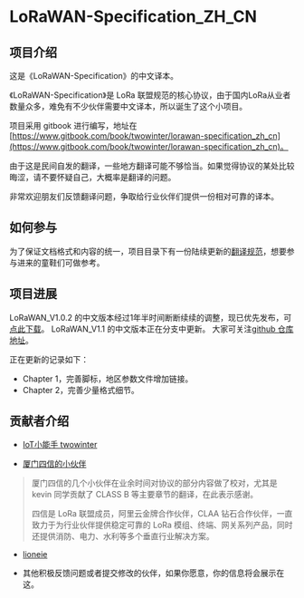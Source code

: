 
# LoRaWAN-Specification_ZH_CN

## 项目介绍

这是《LoRaWAN-Specification》的中文译本。

《LoRaWAN-Specification》是 LoRa 联盟规范的核心协议，由于国内LoRa从业者数量众多，难免有不少伙伴需要中文译本，所以诞生了这个小项目。

项目采用 gitbook 进行编写，地址在 [https://www.gitbook.com/book/twowinter/lorawan-specification_zh_cn](https://www.gitbook.com/book/twowinter/lorawan-specification_zh_cn)。

由于这是民间自发的翻译，一些地方翻译可能不够恰当。如果觉得协议的某处比较晦涩，请不要怀疑自己，大概率是翻译的问题。

非常欢迎朋友们反馈翻译问题，争取给行业伙伴们提供一份相对可靠的译本。

## 如何参与

为了保证文档格式和内容的统一，项目目录下有一份陆续更新的[翻译规范](https://github.com/twowinter/LoRaWAN-Specification_ZH_CN/blob/master/Style.md)，想要参与进来的童鞋们可做参考。

## 项目进展

LoRaWAN_V1.0.2 的中文版本经过1年半时间断断续续的调整，现已优先发布，可[点此下载](https://github.com/twowinter/LoRaWAN-Specification_ZH_CN/releases)。
LoRaWAN_V1.1 的中文版本正在分支中更新。
大家可关注[github 仓库地址](https://github.com/twowinter/LoRaWAN-Specification_ZH_CN)。

正在更新的记录如下：
- Chapter 1，完善脚标，地区参数文件增加链接。
- Chapter 2，完善少量格式细节。

## 贡献者介绍

- [IoT小能手 twowinter](https://blog.csdn.net/iotisan/)

- [厦门四信的小伙伴](http://www.four-faith.com/html/procenter/lora/)

> 厦门四信的几个小伙伴在业余时间对协议的部分内容做了校对，尤其是 kevin 同学贡献了 CLASS B 等主要章节的翻译，在此表示感谢。
>
> 四信是 LoRa 联盟成员，阿里云金牌合作伙伴，CLAA 钻石合作伙伴，一直致力于为行业伙伴提供稳定可靠的 LoRa 模组、终端、网关系列产品，同时还提供消防、电力、水利等多个垂直行业解决方案。

- [lioneie](https://github.com/lioneie)

- 其他积极反馈问题或者提交修改的伙伴，如果你愿意，你的信息将会展示在这。

